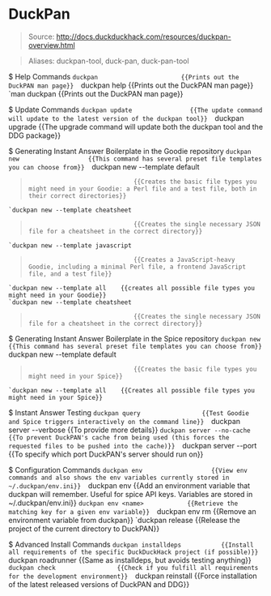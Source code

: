 # DuckPan

> Source: http://docs.duckduckhack.com/resources/duckpan-overview.html

> Aliases: duckpan-tool, duck-pan, duck-pan-tool

$ Help Commands
    `duckpan                       {{Prints out the DuckPAN man page}} 
    `duckpan help                  {{Prints out the DuckPAN man page}} 
    `man duckpan                   {{Prints out the DuckPAN man page}} 

$ Update Commands
    `duckpan update                {{The update command will update to the latest version of the duckpan tool}} 
    `duckpan upgrade               {{The upgrade command will update both the duckpan tool and the DDG package}} 

$ Generating Instant Answer Boilerplate in the Goodie repository
    `duckpan new                   {{This command has several preset file templates you can choose from}} 
    `duckpan new --template default
>                                  {{Creates the basic file types you might need in your Goodie: a Perl file and a test file, both in their correct directories}} 
    `duckpan new --template cheatsheet
>                                  {{Creates the single necessary JSON file for a cheatsheet in the correct directory}} 
    `duckpan new --template javascript
>                                  {{Creates a JavaScript-heavy Goodie, including a minimal Perl file, a frontend JavaScript file, and a test file}} 
    `duckpan new --template all    {{creates all possible file types you might need in your Goodie}} 
    `duckpan new --template cheatsheet
>                                  {{Creates the single necessary JSON file for a cheatsheet in the correct directory}} 

$ Generating Instant Answer Boilerplate in the Spice repository
    `duckpan new                   {{This command has several preset file templates you can choose from}} 
    `duckpan new --template default
>                                  {{Creates the basic file types you might need in your Spice}} 
    `duckpan new --template all    {{Creates all possible file types you might need in your Spice}} 

$ Instant Answer Testing
    `duckpan query                 {{Test Goodie and Spice triggers interactively on the command line}} 
    `duckpan server --verbose      {{To provide more details}} 
    `duckpan server --no-cache     {{To prevent DuckPAN's cache from being used (this forces the requested files to be pushed into the cache)}} 
    `duckpan server --port         {{To specify which port DuckPAN's server should run on}} 

$ Configuration Commands
    `duckpan env                   {{View env commands and also shows the env variables currently stored in ~/.duckpan/env.ini}} 
    `duckpan env <name> <value>    {{Add an environment variable that duckpan will remember. Useful for spice API keys. Variables are stored in ~/.duckpan/env.ini}} 
    `duckpan env <name>            {{Retrieve the matching key for a given env variable}} 
    `duckpan env rm <name>         {{Remove an environment variable from duckpan}} 
    `duckpan release               {{Release the project of the current directory to DuckPAN}} 

$ Advanced Install Commands
    `duckpan installdeps           {{Install all requirements of the specific DuckDuckHack project (if possible)}} 
    `duckpan roadrunner            {{Same as installdeps, but avoids testing anything}} 
    `duckpan check                 {{Check if you fulfill all requirements for the development environment}} 
    `duckpan reinstall             {{Force installation of the latest released versions of DuckPAN and DDG}} 

